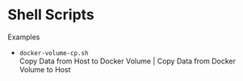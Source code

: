 # Shell Scripts

Examples

- `docker-volume-cp.sh`  
  Copy Data from Host to Docker Volume | Copy Data from Docker Volume to Host
